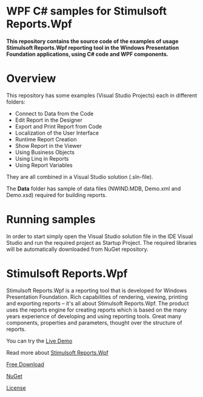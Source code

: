 # WPF C# samples for Stimulsoft Reports.Wpf

#### This repository contains the source code of the examples of usage Stimulsoft Reports.Wpf reporting tool in the Windows Presentation Foundation applications, using C# code and WPF components.

# Overview
This repository has some examples (Visual Studio Projects) each in different folders:
* Connect to Data from the Code
* Edit Report in the Designer
* Export and Print Report from Code
* Localization of the User Interface
* Runtime Report Creation
* Show Report in the Viewer
* Using Business Objects
* Using Linq in Reports
* Using Report Variables

They are all combined in a Visual Studio solution (.sln-file).

The **Data** folder has sample of data files (NWIND.MDB, Demo.xml and Demo.xsd) required for building reports.

# Running samples
In order to start simply open the Visual Studio solution file in the IDE Visual Studio and run the required project as Startup Project. The required libraries will be automatically downloaded from NuGet repository.

# Stimulsoft Reports.Wpf
Stimulsoft Reports.Wpf is a reporting tool that is developed for Windows Presentation Foundation. Rich capabilities of rendering, viewing, printing and exporting reports – it's all about Stimulsoft Reports.Wpf. The product uses the reports engine for creating reports which is based on the many years experience of developing and using reporting tools. Great many components, properties and parameters, thought over the structure of reports.

You can try the [Live Demo](http://demo.stimulsoft.com/#Net)

Read more about [Stimulsoft Reports.Wpf](https://www.stimulsoft.com/en/products/reports-wpf)

[Free Download](https://www.stimulsoft.com/en/downloads)

[NuGet](https://www.nuget.org/packages/Stimulsoft.Reports.Wpf)

[License](LICENSE.md)

